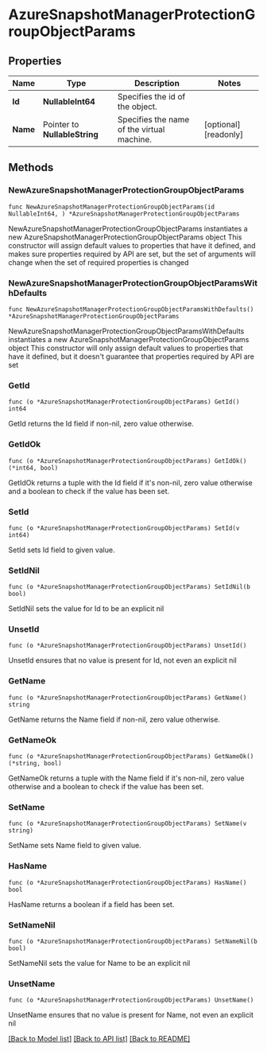# AzureSnapshotManagerProtectionGroupObjectParams

## Properties

Name | Type | Description | Notes
------------ | ------------- | ------------- | -------------
**Id** | **NullableInt64** | Specifies the id of the object. | 
**Name** | Pointer to **NullableString** | Specifies the name of the virtual machine. | [optional] [readonly] 

## Methods

### NewAzureSnapshotManagerProtectionGroupObjectParams

`func NewAzureSnapshotManagerProtectionGroupObjectParams(id NullableInt64, ) *AzureSnapshotManagerProtectionGroupObjectParams`

NewAzureSnapshotManagerProtectionGroupObjectParams instantiates a new AzureSnapshotManagerProtectionGroupObjectParams object
This constructor will assign default values to properties that have it defined,
and makes sure properties required by API are set, but the set of arguments
will change when the set of required properties is changed

### NewAzureSnapshotManagerProtectionGroupObjectParamsWithDefaults

`func NewAzureSnapshotManagerProtectionGroupObjectParamsWithDefaults() *AzureSnapshotManagerProtectionGroupObjectParams`

NewAzureSnapshotManagerProtectionGroupObjectParamsWithDefaults instantiates a new AzureSnapshotManagerProtectionGroupObjectParams object
This constructor will only assign default values to properties that have it defined,
but it doesn't guarantee that properties required by API are set

### GetId

`func (o *AzureSnapshotManagerProtectionGroupObjectParams) GetId() int64`

GetId returns the Id field if non-nil, zero value otherwise.

### GetIdOk

`func (o *AzureSnapshotManagerProtectionGroupObjectParams) GetIdOk() (*int64, bool)`

GetIdOk returns a tuple with the Id field if it's non-nil, zero value otherwise
and a boolean to check if the value has been set.

### SetId

`func (o *AzureSnapshotManagerProtectionGroupObjectParams) SetId(v int64)`

SetId sets Id field to given value.


### SetIdNil

`func (o *AzureSnapshotManagerProtectionGroupObjectParams) SetIdNil(b bool)`

 SetIdNil sets the value for Id to be an explicit nil

### UnsetId
`func (o *AzureSnapshotManagerProtectionGroupObjectParams) UnsetId()`

UnsetId ensures that no value is present for Id, not even an explicit nil
### GetName

`func (o *AzureSnapshotManagerProtectionGroupObjectParams) GetName() string`

GetName returns the Name field if non-nil, zero value otherwise.

### GetNameOk

`func (o *AzureSnapshotManagerProtectionGroupObjectParams) GetNameOk() (*string, bool)`

GetNameOk returns a tuple with the Name field if it's non-nil, zero value otherwise
and a boolean to check if the value has been set.

### SetName

`func (o *AzureSnapshotManagerProtectionGroupObjectParams) SetName(v string)`

SetName sets Name field to given value.

### HasName

`func (o *AzureSnapshotManagerProtectionGroupObjectParams) HasName() bool`

HasName returns a boolean if a field has been set.

### SetNameNil

`func (o *AzureSnapshotManagerProtectionGroupObjectParams) SetNameNil(b bool)`

 SetNameNil sets the value for Name to be an explicit nil

### UnsetName
`func (o *AzureSnapshotManagerProtectionGroupObjectParams) UnsetName()`

UnsetName ensures that no value is present for Name, not even an explicit nil

[[Back to Model list]](../README.md#documentation-for-models) [[Back to API list]](../README.md#documentation-for-api-endpoints) [[Back to README]](../README.md)


